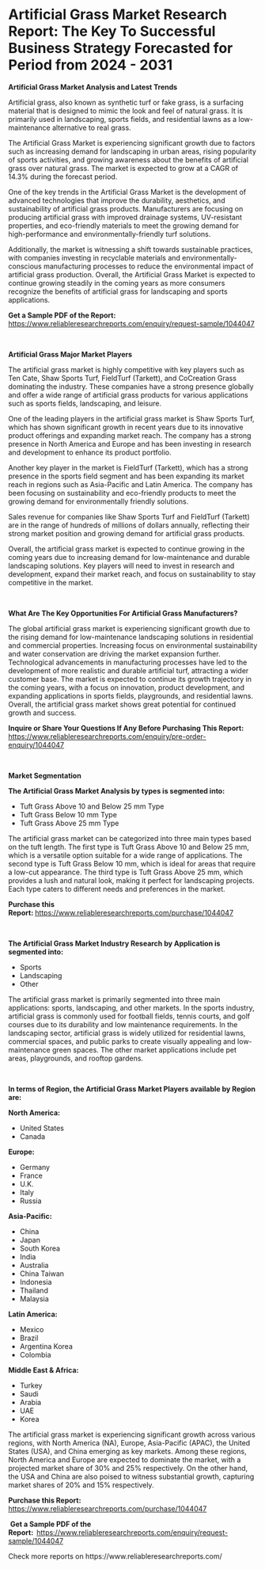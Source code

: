 <p><h1>Artificial Grass Market Research Report: The Key To Successful Business Strategy Forecasted for Period from 2024 - 2031</h1></p><p><strong>Artificial Grass Market Analysis and Latest Trends</strong></p>
<p><p>Artificial grass, also known as synthetic turf or fake grass, is a surfacing material that is designed to mimic the look and feel of natural grass. It is primarily used in landscaping, sports fields, and residential lawns as a low-maintenance alternative to real grass.</p><p>The Artificial Grass Market is experiencing significant growth due to factors such as increasing demand for landscaping in urban areas, rising popularity of sports activities, and growing awareness about the benefits of artificial grass over natural grass. The market is expected to grow at a CAGR of 14.3% during the forecast period.</p><p>One of the key trends in the Artificial Grass Market is the development of advanced technologies that improve the durability, aesthetics, and sustainability of artificial grass products. Manufacturers are focusing on producing artificial grass with improved drainage systems, UV-resistant properties, and eco-friendly materials to meet the growing demand for high-performance and environmentally-friendly turf solutions.</p><p>Additionally, the market is witnessing a shift towards sustainable practices, with companies investing in recyclable materials and environmentally-conscious manufacturing processes to reduce the environmental impact of artificial grass production. Overall, the Artificial Grass Market is expected to continue growing steadily in the coming years as more consumers recognize the benefits of artificial grass for landscaping and sports applications.</p></p>
<p><strong>Get a Sample PDF of the Report:&nbsp;</strong> <a href="https://www.reliableresearchreports.com/enquiry/request-sample/1044047">https://www.reliableresearchreports.com/enquiry/request-sample/1044047</a></p>
<p>&nbsp;</p>
<p><strong>Artificial Grass Major Market Players</strong></p>
<p><p>The artificial grass market is highly competitive with key players such as Ten Cate, Shaw Sports Turf, FieldTurf (Tarkett), and CoCreation Grass dominating the industry. These companies have a strong presence globally and offer a wide range of artificial grass products for various applications such as sports fields, landscaping, and leisure.</p><p>One of the leading players in the artificial grass market is Shaw Sports Turf, which has shown significant growth in recent years due to its innovative product offerings and expanding market reach. The company has a strong presence in North America and Europe and has been investing in research and development to enhance its product portfolio.</p><p>Another key player in the market is FieldTurf (Tarkett), which has a strong presence in the sports field segment and has been expanding its market reach in regions such as Asia-Pacific and Latin America. The company has been focusing on sustainability and eco-friendly products to meet the growing demand for environmentally friendly solutions.</p><p>Sales revenue for companies like Shaw Sports Turf and FieldTurf (Tarkett) are in the range of hundreds of millions of dollars annually, reflecting their strong market position and growing demand for artificial grass products.</p><p>Overall, the artificial grass market is expected to continue growing in the coming years due to increasing demand for low-maintenance and durable landscaping solutions. Key players will need to invest in research and development, expand their market reach, and focus on sustainability to stay competitive in the market.</p></p>
<p>&nbsp;</p>
<p><strong>What Are The Key Opportunities For Artificial Grass Manufacturers?</strong></p>
<p><p>The global artificial grass market is experiencing significant growth due to the rising demand for low-maintenance landscaping solutions in residential and commercial properties. Increasing focus on environmental sustainability and water conservation are driving the market expansion further. Technological advancements in manufacturing processes have led to the development of more realistic and durable artificial turf, attracting a wider customer base. The market is expected to continue its growth trajectory in the coming years, with a focus on innovation, product development, and expanding applications in sports fields, playgrounds, and residential lawns. Overall, the artificial grass market shows great potential for continued growth and success.</p></p>
<p><strong>Inquire or Share Your Questions If Any Before Purchasing This Report:</strong> <a href="https://www.reliableresearchreports.com/enquiry/pre-order-enquiry/1044047">https://www.reliableresearchreports.com/enquiry/pre-order-enquiry/1044047</a></p>
<p>&nbsp;</p>
<p><strong>Market Segmentation</strong></p>
<p><strong>The Artificial Grass Market Analysis by types is segmented into:</strong></p>
<p><ul><li>Tuft Grass Above 10 and Below 25 mm Type</li><li>Tuft Grass Below 10 mm Type</li><li>Tuft Grass Above 25 mm Type</li></ul></p>
<p><p>The artificial grass market can be categorized into three main types based on the tuft length. The first type is Tuft Grass Above 10 and Below 25 mm, which is a versatile option suitable for a wide range of applications. The second type is Tuft Grass Below 10 mm, which is ideal for areas that require a low-cut appearance. The third type is Tuft Grass Above 25 mm, which provides a lush and natural look, making it perfect for landscaping projects. Each type caters to different needs and preferences in the market.</p></p>
<p><strong>Purchase this Report:&nbsp;</strong><a href="https://www.reliableresearchreports.com/purchase/1044047">https://www.reliableresearchreports.com/purchase/1044047</a></p>
<p>&nbsp;</p>
<p><strong>The Artificial Grass Market Industry Research by Application is segmented into:</strong></p>
<p><ul><li>Sports</li><li>Landscaping</li><li>Other</li></ul></p>
<p><p>The artificial grass market is primarily segmented into three main applications: sports, landscaping, and other markets. In the sports industry, artificial grass is commonly used for football fields, tennis courts, and golf courses due to its durability and low maintenance requirements. In the landscaping sector, artificial grass is widely utilized for residential lawns, commercial spaces, and public parks to create visually appealing and low-maintenance green spaces. The other market applications include pet areas, playgrounds, and rooftop gardens.</p></p>
<p>&nbsp;</p>
<p><strong>In terms of Region, the Artificial Grass Market Players available by Region are:</strong></p>
<p>
    <p> <strong> North America: </strong>
        <ul>
            <li>United States</li>
            <li>Canada</li>
        </ul>
        </p> 
    <p> <strong> Europe: </strong>
        <ul>
            <li>Germany</li>
            <li>France</li>
            <li>U.K.</li>
            <li>Italy</li>
            <li>Russia</li>
        </ul>
        </p> 
    <p> <strong> Asia-Pacific: </strong>
        <ul>
            <li>China</li>
            <li>Japan</li>
            <li>South Korea</li>
            <li>India</li>
            <li>Australia</li>
            <li>China Taiwan</li>
            <li>Indonesia</li>
            <li>Thailand</li>
            <li>Malaysia</li>
        </ul>
        </p> 
    <p> <strong> Latin America: </strong>
        <ul>
            <li>Mexico</li>
            <li>Brazil</li>
            <li>Argentina Korea</li>
            <li>Colombia</li>
        </ul>
        </p> 
    <p> <strong> Middle East & Africa: </strong>
        <ul>
            <li>Turkey</li>
            <li>Saudi</li>
            <li>Arabia</li>
            <li>UAE</li>
            <li>Korea</li>
        </ul>
    </p>
    </p>
<p><p>The artificial grass market is experiencing significant growth across various regions, with North America (NA), Europe, Asia-Pacific (APAC), the United States (USA), and China emerging as key markets. Among these regions, North America and Europe are expected to dominate the market, with a projected market share of 30% and 25% respectively. On the other hand, the USA and China are also poised to witness substantial growth, capturing market shares of 20% and 15% respectively.</p></p>
<p><strong>Purchase this Report: </strong><a href="https://www.reliableresearchreports.com/purchase/1044047">https://www.reliableresearchreports.com/purchase/1044047</a></p>
<p>&nbsp;<strong>Get a Sample PDF of the Report:&nbsp;&nbsp;</strong><a href="https://www.reliableresearchreports.com/enquiry/request-sample/1044047">https://www.reliableresearchreports.com/enquiry/request-sample/1044047</a></p>
<p><strong></strong></p>
<p>Check more reports on https://www.reliableresearchreports.com/</p>